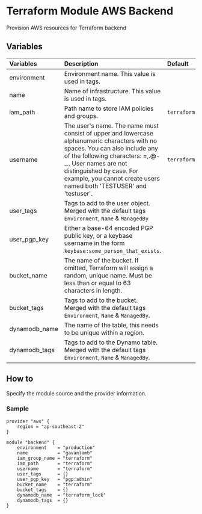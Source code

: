 # Terraform Module AWS Backend
Provision AWS resources for Terraform backend

## Variables
| Variables     | Description                                                                                                                                                                                                                                                                               | Default     | Example                 |    |    |
|:--------------|:------------------------------------------------------------------------------------------------------------------------------------------------------------------------------------------------------------------------------------------------------------------------------------------|:------------|:------------------------|:---|:---|
| environment   | Environment name. This value is used in tags.                                                                                                                                                                                                                                             |             | `production`            |    |    |
| name          | Name of infrastructure. This value is used in tags.                                                                                                                                                                                                                                       |             | `gavanlamb`             |    |    |
| iam_path      | Path name to store IAM policies and groups.                                                                                                                                                                                                                                               | `terraform` | `terraform`             |    |    |
| username      | The user's name. The name must consist of upper and lowercase alphanumeric characters with no spaces. You can also include any of the following characters: =,.@-_.. User names are not distinguished by case. For example, you cannot create users named both 'TESTUSER' and 'testuser'. | `terraform` | `creator`               |    |    |
| user_tags     | Tags to add to the user object. Merged with the default tags `Environment`, `Name` & `ManagedBy`                                                                                                                                                                                          |             |                         |    |    |
| user_pgp_key  | Either a base-64 encoded PGP public key, or a keybase username in the form `keybase:some_person_that_exists`.                                                                                                                                                                             |             | `keybase:username`      |    |    |
| bucket_name   | The name of the bucket. If omitted, Terraform will assign a random, unique name. Must be less than or equal to 63 characters in length.                                                                                                                                                   |             |                         |    |    |
| bucket_tags   | Tags to add to the bucket. Merged with the default tags `Environment`, `Name` & `ManagedBy`.                                                                                                                                                                                              |             |                         |    |    |
| dynamodb_name | The name of the table, this needs to be unique within a region.                                                                                                                                                                                                                           |             | `terraform-lock-wwr234` |    |    |
| dynamodb_tags | Tags to add to the Dynamo table. Merged with the default tags `Environment`, `Name` & `ManagedBy`.                                                                                                                                                                                        |             | `terraform-lock`        |    |    |

## How to
Specify the module source and the provider information.

### Sample
```hcl
provider "aws" {
    region = "ap-southeast-2"
}

module "backend" {
    environment    = "production"
    name           = "gavanlamb"
    iam_group_name = "terraform"
    iam_path	   = "terraform"
    username       = "terraform"
    user_tags      = {}
    user_pgp_key   = "pgp:admin"
    bucket_name    = "terraform"
    bucket_tags    = {}
    dynamodb_name  = "terraform_lock"
    dynamodb_tags  = {}
}
```
